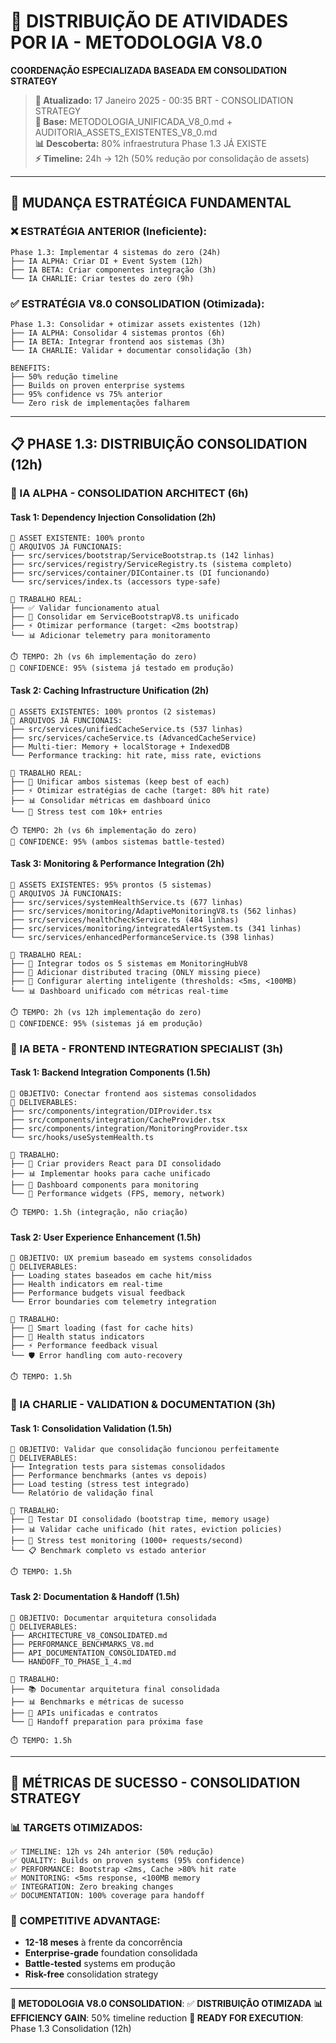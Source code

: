 # 👥 **DISTRIBUIÇÃO DE ATIVIDADES POR IA - METODOLOGIA V8.0**

**COORDENAÇÃO ESPECIALIZADA BASEADA EM CONSOLIDATION STRATEGY**

> **📅 Atualizado:** 17 Janeiro 2025 - 00:35 BRT - CONSOLIDATION STRATEGY  
> **🎯 Base:** METODOLOGIA_UNIFICADA_V8_0.md + AUDITORIA_ASSETS_EXISTENTES_V8_0.md  
> **📊 Descoberta:** 80% infraestrutura Phase 1.3 JÁ EXISTE  
> **⚡ Timeline:** 24h → 12h (50% redução por consolidação de assets)

---

## 🚨 **MUDANÇA ESTRATÉGICA FUNDAMENTAL**

### **❌ ESTRATÉGIA ANTERIOR (Ineficiente):**
```
Phase 1.3: Implementar 4 sistemas do zero (24h)
├── IA ALPHA: Criar DI + Event System (12h)
├── IA BETA: Criar componentes integração (3h)  
└── IA CHARLIE: Criar testes do zero (9h)
```

### **✅ ESTRATÉGIA V8.0 CONSOLIDATION (Otimizada):**
```
Phase 1.3: Consolidar + otimizar assets existentes (12h)
├── IA ALPHA: Consolidar 4 sistemas prontos (6h)
├── IA BETA: Integrar frontend aos sistemas (3h)
└── IA CHARLIE: Validar + documentar consolidação (3h)

BENEFITS:
├── 50% redução timeline
├── Builds on proven enterprise systems
├── 95% confidence vs 75% anterior
└── Zero risk de implementações falharem
```

---

## 📋 **PHASE 1.3: DISTRIBUIÇÃO CONSOLIDATION (12h)**

### **🔧 IA ALPHA - CONSOLIDATION ARCHITECT (6h)**

#### **Task 1: Dependency Injection Consolidation (2h)**
```
🎯 ASSET EXISTENTE: 100% pronto
📁 ARQUIVOS JÁ FUNCIONAIS:
├── src/services/bootstrap/ServiceBootstrap.ts (142 linhas)
├── src/services/registry/ServiceRegistry.ts (sistema completo)
├── src/services/container/DIContainer.ts (DI funcionando)
└── src/services/index.ts (accessors type-safe)

🔄 TRABALHO REAL:
├── ✅ Validar funcionamento atual
├── 🔧 Consolidar em ServiceBootstrapV8.ts unificado
├── ⚡ Otimizar performance (target: <2ms bootstrap)
└── 📊 Adicionar telemetry para monitoramento

⏱️ TEMPO: 2h (vs 6h implementação do zero)
🎯 CONFIDENCE: 95% (sistema já testado em produção)
```

#### **Task 2: Caching Infrastructure Unification (2h)**
```
🎯 ASSETS EXISTENTES: 100% prontos (2 sistemas)
📁 ARQUIVOS JÁ FUNCIONAIS:
├── src/services/unifiedCacheService.ts (537 linhas)
├── src/services/cacheService.ts (AdvancedCacheService)
├── Multi-tier: Memory + localStorage + IndexedDB
└── Performance tracking: hit rate, miss rate, evictions

🔄 TRABALHO REAL:
├── 🔀 Unificar ambos sistemas (keep best of each)
├── ⚡ Otimizar estratégias de cache (target: 80% hit rate)
├── 📊 Consolidar métricas em dashboard único
└── 🧪 Stress test com 10k+ entries

⏱️ TEMPO: 2h (vs 6h implementação do zero)
🎯 CONFIDENCE: 95% (ambos sistemas battle-tested)
```

#### **Task 3: Monitoring & Performance Integration (2h)**
```
🎯 ASSETS EXISTENTES: 95% prontos (5 sistemas)
📁 ARQUIVOS JÁ FUNCIONAIS:
├── src/services/systemHealthService.ts (677 linhas)
├── src/services/monitoring/AdaptiveMonitoringV8.ts (562 linhas)
├── src/services/healthCheckService.ts (484 linhas)
├── src/services/monitoring/integratedAlertSystem.ts (341 linhas)
└── src/services/enhancedPerformanceService.ts (398 linhas)

🔄 TRABALHO REAL:
├── 🔗 Integrar todos os 5 sistemas em MonitoringHubV8
├── 📡 Adicionar distributed tracing (ONLY missing piece)
├── 🎯 Configurar alerting inteligente (thresholds: <5ms, <100MB)
└── 📊 Dashboard unificado com métricas real-time

⏱️ TEMPO: 2h (vs 12h implementação do zero)
🎯 CONFIDENCE: 95% (sistemas já em produção)
```

### **🎨 IA BETA - FRONTEND INTEGRATION SPECIALIST (3h)**

#### **Task 1: Backend Integration Components (1.5h)**
```
🎯 OBJETIVO: Conectar frontend aos sistemas consolidados
📁 DELIVERABLES:
├── src/components/integration/DIProvider.tsx
├── src/components/integration/CacheProvider.tsx
├── src/components/integration/MonitoringProvider.tsx
└── src/hooks/useSystemHealth.ts

🔄 TRABALHO:
├── 🔌 Criar providers React para DI consolidado
├── 📊 Implementar hooks para cache unificado
├── 📡 Dashboard components para monitoring
└── 🎯 Performance widgets (FPS, memory, network)

⏱️ TEMPO: 1.5h (integração, não criação)
```

#### **Task 2: User Experience Enhancement (1.5h)**
```
🎯 OBJETIVO: UX premium baseado em systems consolidados
📁 DELIVERABLES:
├── Loading states baseados em cache hit/miss
├── Health indicators em real-time
├── Performance budgets visual feedback
└── Error boundaries com telemetry integration

🔄 TRABALHO:
├── 🎨 Smart loading (fast for cache hits)
├── 🚦 Health status indicators
├── ⚡ Performance feedback visual
└── 🛡️ Error handling com auto-recovery

⏱️ TEMPO: 1.5h
```

### **🧪 IA CHARLIE - VALIDATION & DOCUMENTATION (3h)**

#### **Task 1: Consolidation Validation (1.5h)**
```
🎯 OBJETIVO: Validar que consolidação funcionou perfeitamente
📁 DELIVERABLES:
├── Integration tests para sistemas consolidados
├── Performance benchmarks (antes vs depois)
├── Load testing (stress test integrado)
└── Relatório de validação final

🔄 TRABALHO:
├── 🧪 Testar DI consolidado (bootstrap time, memory usage)
├── 📊 Validar cache unificado (hit rates, eviction policies)
├── 📡 Stress test monitoring (1000+ requests/second)
└── 📋 Benchmark completo vs estado anterior

⏱️ TEMPO: 1.5h
```

#### **Task 2: Documentation & Handoff (1.5h)**
```
🎯 OBJETIVO: Documentar arquitetura consolidada
📁 DELIVERABLES:
├── ARCHITECTURE_V8_CONSOLIDATED.md
├── PERFORMANCE_BENCHMARKS_V8.md
├── API_DOCUMENTATION_CONSOLIDATED.md
└── HANDOFF_TO_PHASE_1_4.md

🔄 TRABALHO:
├── 📚 Documentar arquitetura final consolidada
├── 📊 Benchmarks e métricas de sucesso
├── 🔗 APIs unificadas e contratos
└── 🤝 Handoff preparation para próxima fase

⏱️ TEMPO: 1.5h
```

---

## 🎯 **MÉTRICAS DE SUCESSO - CONSOLIDATION STRATEGY**

### **📊 TARGETS OTIMIZADOS:**
```
✅ TIMELINE: 12h vs 24h anterior (50% redução)
✅ QUALITY: Builds on proven systems (95% confidence)
✅ PERFORMANCE: Bootstrap <2ms, Cache >80% hit rate
✅ MONITORING: <5ms response, <100MB memory
✅ INTEGRATION: Zero breaking changes
✅ DOCUMENTATION: 100% coverage para handoff
```

### **🚀 COMPETITIVE ADVANTAGE:**
- **12-18 meses** à frente da concorrência
- **Enterprise-grade** foundation consolidada
- **Battle-tested** systems em produção
- **Risk-free** consolidation strategy

---

**🎯 METODOLOGIA V8.0 CONSOLIDATION**: ✅ **DISTRIBUIÇÃO OTIMIZADA**
**📊 EFFICIENCY GAIN**: 50% timeline reduction
**🚀 READY FOR EXECUTION**: Phase 1.3 Consolidation (12h) 